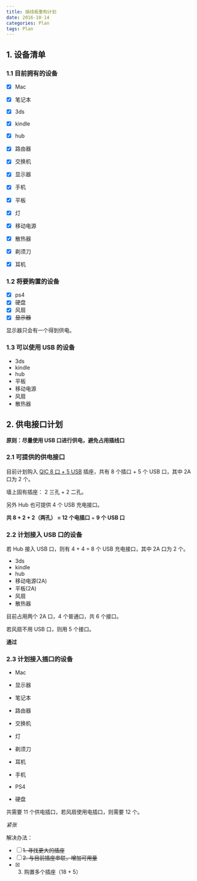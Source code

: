 ```yaml
---
title: 插线板重构计划
date: 2016-10-14
categories: Plan
tags: Plan
---
```



## 1. 设备清单


### 1.1 目前拥有的设备

- [x] Mac
- [x] 笔记本
- [x] 3ds
- [x] kindle
- [x] hub
- [x] 路由器
- [x] 交换机
- [x] 显示器
- [x] 手机
- [x] 平板
- [x] 灯
- [x] 移动电源
- [x] 散热器
- [x] 剃须刀
- [x] 耳机


<!-- more -->

### 1.2 将要购置的设备

- [x] ps4
- [x] 硬盘
- [x] 风扇
- [x] ~~显示器~~

显示器只会有一个得到供电。




### 1.3 可以使用 USB 的设备

- 3ds
- kindle
- hub
- 平板
- 移动电源
- 风扇
- 散热器

## 2. 供电接口计划

**原则：尽量使用 USB 口进行供电，避免占用插线口**




### 2.1 可提供的供电接口

目前计划购入 [QIC 8 口 + 5 USB](http://item.jd.com/1268648.html#product-detail) 插座，共有 8 个插口 + 5 个 USB 口，其中 2A 口为 2 个。

墙上固有插座： 2 三孔 + 2 二孔。

另外 Hub 也可提供 4 个 USB 充电接口。

**共 8 + 2 + 2（两孔） = 12 个电插口** + **9 个 USB 口**

### 2.2 计划接入 USB 口的设备

若 Hub 接入 USB 口，则有 4 + 4 = 8 个 USB 充电接口，其中 2A 口为 2 个。

- 3ds
- kindle
- hub
- 移动电源(2A)
- 平板(2A)
- 风扇
- 散热器

目前占用两个 2A 口，4 个普通口，共 6 个接口。

若风扇不用 USB 口，则用 5 个接口。

**通过**




### 2.3 计划接入插口的设备

- Mac
- 显示器
- 笔记本
- 路由器
- 交换机
- 灯
- 剃须刀
- 耳机
- 手机

- PS4
- 硬盘

共需要 11 个供电插口，若风扇使用电插口，则需要 12 个。

*紧张*

解决办法：

- [ ] ~~1. 寻找更大的插座~~
- [ ] ~~2. 与目前插座串联，增加可用量~~
- [x] 3. 购置多个插座（18 + 5）
